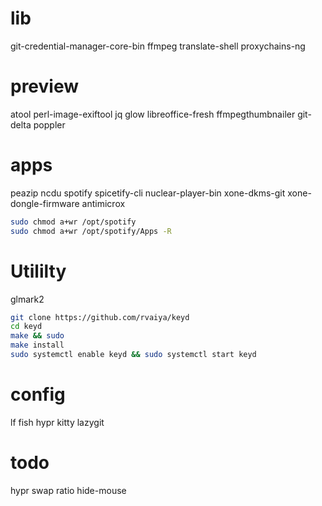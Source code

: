 
# lib
git-credential-manager-core-bin ffmpeg translate-shell proxychains-ng
# preview
atool perl-image-exiftool jq glow libreoffice-fresh ffmpegthumbnailer git-delta poppler
# apps
peazip 
ncdu
spotify spicetify-cli
nuclear-player-bin
xone-dkms-git xone-dongle-firmware antimicrox
```bash
sudo chmod a+wr /opt/spotify
sudo chmod a+wr /opt/spotify/Apps -R
```
# Utililty
glmark2
```bash
git clone https://github.com/rvaiya/keyd 
cd keyd 
make && sudo 
make install 
sudo systemctl enable keyd && sudo systemctl start keyd
```
# config
lf fish hypr kitty lazygit

# todo
hypr swap ratio hide-mouse

